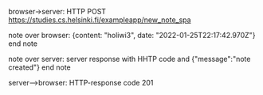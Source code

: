 browser->server: HTTP POST https://studies.cs.helsinki.fi/exampleapp/new_note_spa

note over browser:
{content: "holiwi3", date: "2022-01-25T22:17:42.970Z"}
end note


note over server:
server response with HHTP code
and {"message":"note created"}
end note

server-->browser: HTTP-response code 201